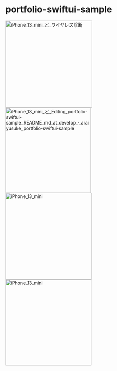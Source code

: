 #  portfolio-swiftui-sample

<img width="272" alt="iPhone_13_mini_と_ワイヤレス診断" src="https://user-images.githubusercontent.com/1781289/177058669-f4d35d49-695f-40fd-ae9f-08130a33780c.png">

<img width="268" alt="iPhone_13_mini_と_Editing_portfolio-swiftui-sample_README_md_at_develop_·_araiyusuke_portfolio-swiftui-sample" src="https://user-images.githubusercontent.com/1781289/177058688-e5296506-c4c1-43d5-8bb8-ab28b261fcc9.png">


<img width="271" alt="iPhone_13_mini" src="https://user-images.githubusercontent.com/1781289/177058661-239354e2-dcff-4a51-a881-9d52ef69d3e5.png">

<img width="270" alt="iPhone_13_mini" src="https://user-images.githubusercontent.com/1781289/177059856-b0c7d4f3-f1bc-4907-ac19-76c2ccc24cc5.png">
